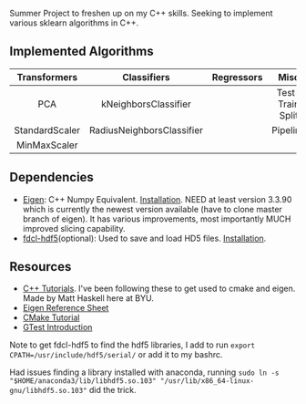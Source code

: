 Summer Project to freshen up on my C++ skills. Seeking to implement various sklearn algorithms in C++.

## Implemented Algorithms
| Transformers | Classifiers | Regressors | Misc|
|:----:|:----:|:----:|:----:|
| PCA |kNeighborsClassifier|  | Test-Train Split |
| StandardScaler |RadiusNeighborsClassifier| | Pipeline |
| MinMaxScaler | | | |

## Dependencies
  * [Eigen](https://eigen.tuxfamily.org/dox/group__TutorialMatrixArithmetic.html): C++ Numpy Equivalent. [Installation](https://eigen.tuxfamily.org/dox/GettingStarted.html). NEED at least version 3.3.90 which is currently the newest version available (have to clone master branch of eigen). It has various improvements, most importantly MUCH improved slicing capability.
  * [fdcl-hdf5](https://github.com/skulumani/fdcl-hdf5)(optional): Used to save and load HD5 files. [Installation](https://shankarkulumani.com/2018/09/hdf5.html).

## Resources
  * [C++ Tutorials](https://github.com/mhask94/cpp_tutorials). I've been following these to get used to cmake and eigen. Made by Matt Haskell here at BYU.
  * [Eigen Reference Sheet](https://gist.github.com/gocarlos/c91237b02c120c6319612e42fa196d77)
  * [CMake Tutorial](http://derekmolloy.ie/hello-world-introductions-to-cmake/)
  * [GTest Introduction](https://chromium.googlesource.com/external/github.com/google/googletest/+/refs/tags/release-1.8.0/googletest/docs/Primer.md)
  
Note to get fdcl-hdf5 to find the hdf5 libraries, I add to run `export CPATH=/usr/include/hdf5/serial/` or add it to my bashrc.

Had issues finding a library installed with anaconda, running `sudo ln -s "$HOME/anaconda3/lib/libhdf5.so.103" "/usr/lib/x86_64-linux-gnu/libhdf5.so.103"` did the trick.
